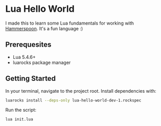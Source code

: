# Lua Hello World

I made this to learn some Lua fundamentals for working with [Hammerspoon](https://www.hammerspoon.org/). It's a fun language :)

## Prerequesites

* Lua 5.4.6+
* luarocks package manager

## Getting Started

In your terminal, navigate to the project root. Install dependencies with:

```sh
luarocks install --deps-only lua-hello-world-dev-1.rockspec
```

Run the script:
```sh
lua init.lua
```